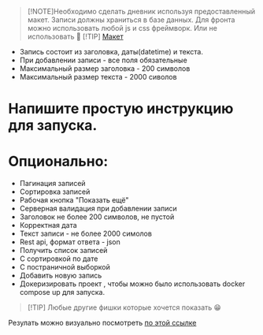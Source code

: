 > [!NOTE]Необходимо сделать дневник используя предоставленный макет. Записи должны храниться в базе данных. Для фронта можно использовать любой js и css фреймворк. Или не использовать 🤔
> [!TIP] [Макет](https://www.figma.com/file/Jl0fTIgR0oWVaVhLLbI5or/)
* Запись состоит из заголовка, даты(datetime) и текста.
* При добавлении записи - все поля обязательные
* Максимальный размер заголовка - 200 символов
* Максимальный размер текста - 2000 сиволов
# Напишите простую инструкцию для запуска.
# Опционально:
* Пагинация записей
* Сортировка записей
* Рабочая кнопка "Показать ещё"
* Серверная валидация при добавлении записи
* Заголовок не более 200 символов, не пустой
* Корректная дата
* Текст записи - не более 2000 симолов
* Rest api, формат ответа - json
* Получить список записей
* С сортировкой по дате
* С постраничной выборкой
* Добавить новую запись
* Докеризировать проект , чтобы можно было использовать docker compose up для запуска.
> [!TIP] Любые другие фишки которые хочется показать 😁

Резулать можно визуально посмотреть [по этой ссылке](https://dairy-five.vercel.app/)
